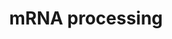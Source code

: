 ---
annotations:
- id: PW:0001073
  parent: regulatory pathway
  type: Pathway Ontology
  value: spliceosome pathway
authors:
- Nsalomonis
- MaintBot
- Khanspers
- Ddigles
- LWackers
description: 'This process describes the conversion of precursor messenger RNA into
  mature messenger RNA (mRNA). The pre-mRNA molecule undergoes three main modifications.
  These modifications are 5'' capping, 3'' polyadenylation, and RNA splicing, which
  occur in the cell nucleus before the RNA is translated.  5'' Capping: Capping of
  the pre-mRNA involves the addition of 7-methylguanosine (m7G) to the 5'' end. The
  cap protects the 5'' end of the primary RNA transcript from attack by ribonucleases
  that have specificity to the 3''5'' phosphodiester bonds.  3'' Processing: The pre-mRNA
  processing at the 3'' end of the RNA molecule involves cleavage of its 3'' end and
  then the addition of about 200 adenine residues to form a poly(A) tail. As the poly(A)
  tails is synthesised, it binds multiple copies of poly(A) binding protein, which
  protects the 3''end from ribonuclease digestion.  Splicing: RNA splicing is the
  process by which introns, regions of RNA that do not code for protein, are removed
  from the pre-mRNA and the remaining exons connected to re-form a single continuous
  molecule.  Description adapted from Wikipedia: http://en.wikipedia.org/wiki/Post-transcriptional_modification'
last-edited: 2017-04-10
organisms:
- Danio rerio
redirect_from:
- /index.php/Pathway:WP467
- /instance/WP467
revision: null
schema-jsonld:
- '@context': https://schema.org/
  '@id': https://wikipathways.github.io/pathways/WP467.html
  '@type': Dataset
  creator:
    '@type': Organization
    name: WikiPathways
  description: 'This process describes the conversion of precursor messenger RNA into
    mature messenger RNA (mRNA). The pre-mRNA molecule undergoes three main modifications.
    These modifications are 5'' capping, 3'' polyadenylation, and RNA splicing, which
    occur in the cell nucleus before the RNA is translated.  5'' Capping: Capping
    of the pre-mRNA involves the addition of 7-methylguanosine (m7G) to the 5'' end.
    The cap protects the 5'' end of the primary RNA transcript from attack by ribonucleases
    that have specificity to the 3''5'' phosphodiester bonds.  3'' Processing: The
    pre-mRNA processing at the 3'' end of the RNA molecule involves cleavage of its
    3'' end and then the addition of about 200 adenine residues to form a poly(A)
    tail. As the poly(A) tails is synthesised, it binds multiple copies of poly(A)
    binding protein, which protects the 3''end from ribonuclease digestion.  Splicing:
    RNA splicing is the process by which introns, regions of RNA that do not code
    for protein, are removed from the pre-mRNA and the remaining exons connected to
    re-form a single continuous molecule.  Description adapted from Wikipedia: http://en.wikipedia.org/wiki/Post-transcriptional_modification'
  keywords:
  - ''
  - Associate Scientist, The Ottawa Hospital Research Institute
  - CLK1
  - CLK3
  - CSTF2T
  - Career Scientist, Ottawa Regional Cancer Centre
  - DHX38
  - DHX9
  - DNAJC8
  - EFTUD2
  - 'Email:           John.Bell@orcc.on.ca'
  - 'Fax:              613-247-3524'
  - HEAB
  - HNRPA2B1
  - HNRPH2
  - NCBP1
  - POLR2A
  - PRPF8
  - PSKH1
  - Professor, Depts. of Medicine and Biochemistry, Microbiology & Immunology
  - RBMX
  - RNMT
  - RNU2
  - Rnu6
  - SF3A3
  - SFRS14
  - SFRS4
  - SNRPB
  - SNRPD3
  - SRPK2
  - 'Telephone:    613-737-7700 ext 6893'
  - The control of pre-mRNA splicing by the Clk kinase family
  - U1 snRNA
  - U4 snRNA
  - U5 snRNA
  - University of Ottawa
  - We are studying a family of kinases which we believe provide an interface between
    intracellular signaling networks and the post-transcriptional mechanism of mRNA
    splicing. We are performing a structure:function analysis of the three Clk family
    members to identify domains in the three proteins which are involved in regulating
    splicing. Using homologous recombination we are generating null strains of mice
    which are lacking one, two or all three Clk genes. The Clk kinases all possess
    dual specificity kinase activity and yeast expression systems are being used to
    produce large amounts of the kinase to perform a detailed analysis of the sites
    of serine, threonine and tyrosine autophosphorylation within the kinase.
  - c20orf14
  - cd2bp2
  - cdc40
  - celf4
  - clk2a
  - clk2b
  - clk4a
  - clk4b
  - cpsf1
  - cpsf2
  - cpsf3
  - cpsf5
  - cstf1
  - cstf2
  - cstf3
  - cugbp1
  - cugbp2
  - ddx1
  - ddx20
  - dhx15
  - dhx16
  - dhx8
  - dicer1
  - fus
  - hnrnpa3
  - hnrnpc
  - hnrnpd
  - hnrnph1l
  - hnrnpk
  - hnrnpm
  - hnrnpr
  - hnrpa1
  - hnrpab
  - hnrpl
  - hnrpu
  - lsm7
  - mettl3
  - nar
  - ncbp2
  - nono
  - nxf1
  - pabn1
  - papola
  - pcbp2
  - phf5a
  - ppm1g
  - prmt1
  - prmt2
  - prpf18
  - prpf3
  - prpf4
  - prpf40a
  - prpf4bb
  - ptbp1a
  - ptbp2a
  - ptbp2b
  - rbm17
  - rbm5
  - rngtt
  - rnpc2
  - rnps1
  - sf3a1
  - sf3a2
  - sf3b1
  - sf3b2
  - sf3b4
  - sf3b5
  - sfpq
  - sfrs1
  - sfrs10
  - sfrs16
  - sfrs3
  - sfrs5a
  - sfrs5b
  - sfrs6a
  - sfrs6b
  - sfswap
  - smc1al
  - smx5
  - snrp70
  - snrpa
  - snrpa1
  - snrpb
  - snrpb2
  - snrpd1
  - snrpd2
  - snrpe
  - snrpfl
  - snrpg
  - spop
  - srek1
  - srp54
  - srpk1
  - srrm1
  - srsf10a
  - srsf10b
  - srsf2b
  - srsf7a
  - srsf9
  - ssfa1
  - sugp1
  - supt5h
  - tmed10
  - txnl4a
  - u2af1
  - wdr57
  - xrn2
  - ybx1
  - zgc:55440
  - zgc:77804
  license: CC0
  name: mRNA processing
seo: CreativeWork
title: mRNA processing
wpid: WP467
---